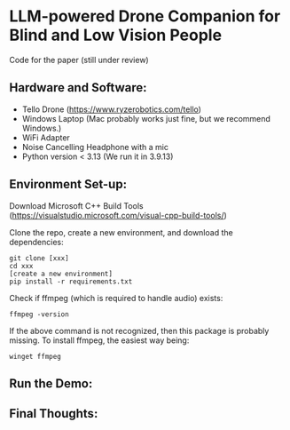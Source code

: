 # LLM-powered Drone Companion for Blind and Low Vision People


Code for the paper (still under review)

## Hardware and Software: 
- Tello Drone (https://www.ryzerobotics.com/tello)
- Windows Laptop (Mac probably works just fine, but we recommend Windows.)
- WiFi Adapter
- Noise Cancelling Headphone with a mic
- Python version < 3.13 (We run it in 3.9.13) 

## Environment Set-up: 
Download Microsoft C++ Build Tools (https://visualstudio.microsoft.com/visual-cpp-build-tools/) 
 
Clone the repo, create a new environment, and download the dependencies: 
```
git clone [xxx]
cd xxx
[create a new environment]
pip install -r requirements.txt
```
Check if ffmpeg (which is required to handle audio) exists:
```
ffmpeg -version
```
If the above command is not recognized, then this package is probably missing. To install ffmpeg, the easiest way being:

```
winget ffmpeg
```


## Run the Demo:

## Final Thoughts: 
